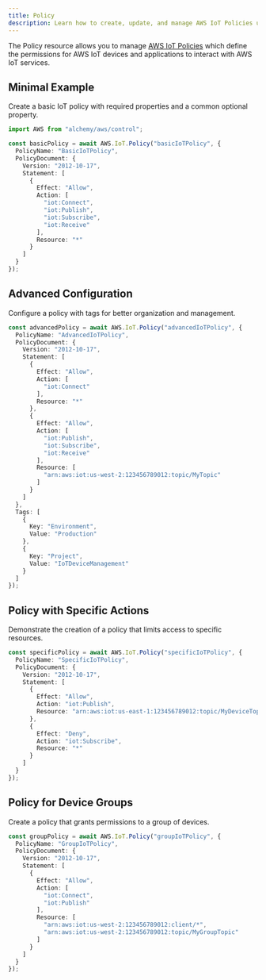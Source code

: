```yaml
---
title: Policy
description: Learn how to create, update, and manage AWS IoT Policies using Alchemy Cloud Control.
---
```



The Policy resource allows you to manage [AWS IoT Policies](https://docs.aws.amazon.com/iot/latest/userguide/) which define the permissions for AWS IoT devices and applications to interact with AWS IoT services.

## Minimal Example

Create a basic IoT policy with required properties and a common optional property.

```ts
import AWS from "alchemy/aws/control";

const basicPolicy = await AWS.IoT.Policy("basicIoTPolicy", {
  PolicyName: "BasicIoTPolicy",
  PolicyDocument: {
    Version: "2012-10-17",
    Statement: [
      {
        Effect: "Allow",
        Action: [
          "iot:Connect",
          "iot:Publish",
          "iot:Subscribe",
          "iot:Receive"
        ],
        Resource: "*"
      }
    ]
  }
});
```

## Advanced Configuration

Configure a policy with tags for better organization and management.

```ts
const advancedPolicy = await AWS.IoT.Policy("advancedIoTPolicy", {
  PolicyName: "AdvancedIoTPolicy",
  PolicyDocument: {
    Version: "2012-10-17",
    Statement: [
      {
        Effect: "Allow",
        Action: [
          "iot:Connect"
        ],
        Resource: "*"
      },
      {
        Effect: "Allow",
        Action: [
          "iot:Publish",
          "iot:Subscribe",
          "iot:Receive"
        ],
        Resource: [
          "arn:aws:iot:us-west-2:123456789012:topic/MyTopic"
        ]
      }
    ]
  },
  Tags: [
    {
      Key: "Environment",
      Value: "Production"
    },
    {
      Key: "Project",
      Value: "IoTDeviceManagement"
    }
  ]
});
```

## Policy with Specific Actions

Demonstrate the creation of a policy that limits access to specific resources.

```ts
const specificPolicy = await AWS.IoT.Policy("specificIoTPolicy", {
  PolicyName: "SpecificIoTPolicy",
  PolicyDocument: {
    Version: "2012-10-17",
    Statement: [
      {
        Effect: "Allow",
        Action: "iot:Publish",
        Resource: "arn:aws:iot:us-east-1:123456789012:topic/MyDeviceTopic"
      },
      {
        Effect: "Deny",
        Action: "iot:Subscribe",
        Resource: "*"
      }
    ]
  }
});
```

## Policy for Device Groups

Create a policy that grants permissions to a group of devices.

```ts
const groupPolicy = await AWS.IoT.Policy("groupIoTPolicy", {
  PolicyName: "GroupIoTPolicy",
  PolicyDocument: {
    Version: "2012-10-17",
    Statement: [
      {
        Effect: "Allow",
        Action: [
          "iot:Connect",
          "iot:Publish"
        ],
        Resource: [
          "arn:aws:iot:us-west-2:123456789012:client/*",
          "arn:aws:iot:us-west-2:123456789012:topic/MyGroupTopic"
        ]
      }
    ]
  }
});
```
